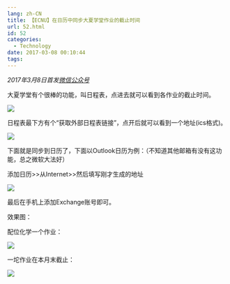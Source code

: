```yaml
---
lang: zh-CN
title: 【ECNU】在日历中同步大夏学堂作业的截止时间
url: 52.html
id: 52
categories:
  - Technology
date: 2017-03-08 00:10:44
tags:
---
```


_2017年3月8日首发[微信公众号](https://mp.weixin.qq.com/s?__biz=MzIyMjA1MDA4MQ==&mid=2455134383&idx=1&sn=824770417cb7381aff49ba081b1a1eea&chksm=ff91a2e1c8e62bf784b367faee54b2f98741e51cf17497ac8348b32a60ce3575ce095013affb#rd)_

大夏学堂有个很棒的功能，叫日程表，点进去就可以看到各作业的截止时间。

![](https://images.weserv.nl/?url=drive.google.com/uc?id=1NqJekNBYorEDvHOgnWK9N1CFxaGju3ts)

日程表最下方有个“获取外部日程表链接”，点开后就可以看到一个地址(ics格式)。

![](https://images.weserv.nl/?url=drive.google.com/uc?id=19bEe1BJ1vLoqfFL8y6mP1GomrYJKmYlM)

下面就是同步到日历了，下面以Outlook日历为例：（不知道其他邮箱有没有这功能，总之微软大法好）

添加日历>>从Internet>>然后填写刚才生成的地址

![](https://images.weserv.nl/?url=drive.google.com/uc?id=1lcPnNX5SARYTfubQBiqh0r8CmSoVpTw_)

最后在手机上添加Exchange账号即可。

效果图：

配位化学一个作业：

![](https://images.weserv.nl/?url=drive.google.com/uc?id=1LirDsNYmdnY-z92rcwxpGXwhJs09sgpX)

一坨作业在本月末截止：

![](https://images.weserv.nl/?url=drive.google.com/uc?id=1Hcikf-jl-IaygkKzIxKNl6mThx349gtC)
